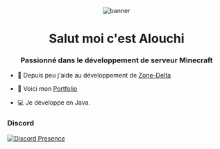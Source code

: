 <p align="center"> <img src="http://alouchi200.free.fr/portfolio/logo.png?size=480" alt="banner"/></a> </p>

<h1 align="center">Salut moi c'est Alouchi</h1>
<h3 align="center">Passionné dans le développement de serveur Minecraft</h3>

- 🔭 Depuis peu j'aide au développement de [Zone-Delta](https://zone-delta.xyz)

- 🍞 Voici mon [Portfolio](http://alouchi200.free.fr/portfolio)

- 💻 Je développe en Java.

<h3 align="left">Discord</h3>

[![Discord Presence](https://lanyard.cnrad.dev/api772432869981290516?hideDiscrim=true)](https://discord.com/users/420677579645779978)
